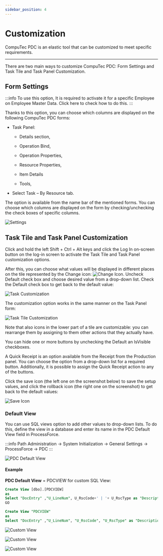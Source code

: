 ```yaml
---
sidebar_position: 4
---
```


# Customization

CompuTec PDC is an elastic tool that can be customized to meet specific requirements.

---

There are two main ways to customize CompuTec PDC: Form Settings and Task Tile and Task Panel Customization.

## Form Settings

:::info
To use this option, It is required to activate it for a specific Employee on Employee Master Data. Click here to check how to do this.
:::

Thanks to this option, you can choose which columns are displayed on the following CompuTec PDC forms:

- Task Panel:

  - Details section,

  - Operation Bind,

  - Operation Properties,

  - Resource Properties,

  - Item Details

  - Tools,

- Select Task – By Resource tab.

The option is available from the name bar of the mentioned forms. You can choose which columns are displayed on the form by checking/unchecking the check boxes of specific columns.

![Settings](./media/customization/pdc-customization-settings.webp)

## Task Tile and Task Panel Customization

Click and hold the left Shift + Ctrl + Alt keys and click the Log In on-screen button on the log-in screen to activate the Task Tile and Task Panel customization options.

After this, you can choose what values will be displayed in different places on the tile represented by the Change icon: ![Change Icon](./media/customization/change-icon.webp). Uncheck Default check box and choose desired value from a drop-down list. Check the Default check box to get back to the default value:

![Task Customization](./media/customization/task-panel-customization.webp)

The customization option works in the same manner on the Task Panel form:

![Task Tile Customization](./media/customization/task-tile-customization.webp)

Note that also icons in the lower part of a tile are customizable: you can rearrange them by assigning to them other actions that they actually have.

You can hide one or more buttons by unchecking the Default an IsVisible checkboxes.

A Quick Receipt is an option available from the Receipt from the Production panel. You can choose the option from a drop-down list for a required button. Additionally, it is possible to assign the Quick Receipt action to any of the buttons.

Click the save icon (the left one on the screenshot below) to save the setup values, and click the rollback icon (the right one on the screenshot) to get back to the default values:

![Save Icon](./media/customization/save-icon.webp)

### Default View

You can use SQL views option to add other values to drop-down lists. To do this, define the view in a database and enter its name in the PDC Default View field in ProcessForce.

:::info Path
Administration → System Initialization → General Settings → ProcessForce → PDC
:::

![PDC Default View](./media/customization/pdc-default-view.webp)

#### Example

**PDC Default View** = PDCVIEW for custom SQL View:

```sql title="MS SQL Example"
Create View [dbo].[PDCVIEW]
as
Select "DocEntry" ,"U_LineNum", U_RscCode+' | '+ U_RscType as "Description" from [@CT_PF_MOR16]
GO
```

```sql title="HANA Example"
Create View "PDCVIEW"
as
Select "DocEntry" ,"U_LineNum", "U_RscCode", "U_RscType" as "Description" from "@CT_PF_MOR16"
```

![Custom View](./media/customization/pdc-custom-view-1.webp)

![Custom View](./media/customization/pdc-custom-view-2.webp)

![Custom View](./media/customization/pdc-custom-view-3.webp)
